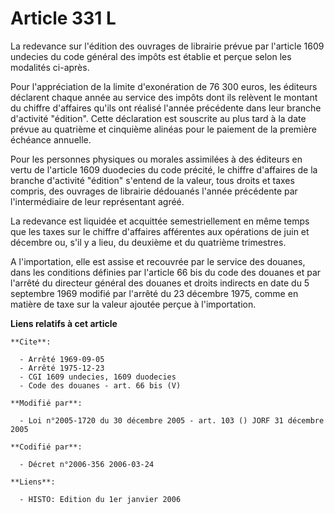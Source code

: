 # Article 331 L

La redevance sur l'édition des ouvrages de librairie prévue par l'article 1609 undecies du code général des impôts est
établie et perçue selon les modalités ci-après.

Pour l'appréciation de la limite d'exonération de 76 300 euros, les éditeurs déclarent chaque année au service des impôts
dont ils relèvent le montant du chiffre d'affaires qu'ils ont réalisé l'année précédente dans leur branche d'activité
"édition". Cette déclaration est souscrite au plus tard à la date prévue au quatrième et cinquième alinéas pour le paiement
de la première échéance annuelle.

Pour les personnes physiques ou morales assimilées à des éditeurs en vertu de l'article 1609 duodecies du code précité, le
chiffre d'affaires de la branche d'activité "édition" s'entend de la valeur, tous droits et taxes compris, des ouvrages de
librairie dédouanés l'année précédente par l'intermédiaire de leur représentant agréé.

La redevance est liquidée et acquittée semestriellement en même temps que les taxes sur le chiffre d'affaires afférentes aux
opérations de juin et décembre ou, s'il y a lieu, du deuxième et du quatrième trimestres.

A l'importation, elle est assise et recouvrée par le service des douanes, dans les conditions définies par l'article 66 bis
du code des douanes et par l'arrêté du directeur général des douanes et droits indirects en date du 5 septembre 1969 modifié
par l'arrêté du 23 décembre 1975, comme en matière de taxe sur la valeur ajoutée perçue à l'importation.

**Liens relatifs à cet article**

	**Cite**:

	  - Arrêté 1969-09-05
	  - Arrêté 1975-12-23
	  - CGI 1609 undecies, 1609 duodecies
	  - Code des douanes - art. 66 bis (V)

	**Modifié par**:

	  - Loi n°2005-1720 du 30 décembre 2005 - art. 103 () JORF 31 décembre 2005

	**Codifié par**:

	  - Décret n°2006-356 2006-03-24

	**Liens**:

	  - HISTO: Edition du 1er janvier 2006
